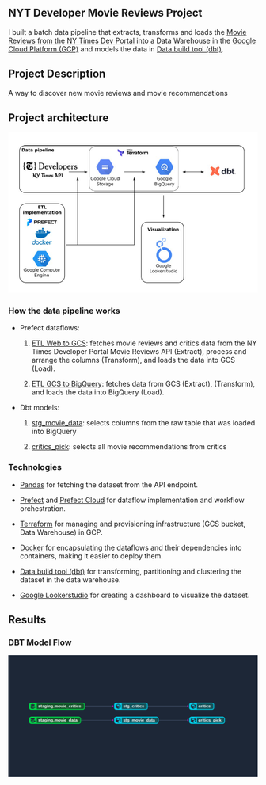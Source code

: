 ## NYT Developer Movie Reviews Project

I built a batch data pipeline that extracts, transforms and loads the [Movie Reviews from the NY Times Dev Portal](https://developer.nytimes.com/) into a Data Warehouse in the [Google Cloud Platform (GCP)](https://cloud.google.com/) and models the data in [Data build tool (dbt)](https://www.getdbt.com/).

## Project Description
A way to discover new movie reviews and movie recommendations

## Project architecture

![](./img/project.png)


### How the data pipeline works

* Prefect dataflows:

    1. [ETL Web to GCS](./prefect-workflows/web_to_gcs/etl_web_to_gcs.py): fetches movie reviews and critics data from the NY Times Developer Portal Movie Reviews API (Extract), process and arrange the columns (Transform), and loads the data into GCS (Load).

    2. [ETL GCS to BigQuery](./prefect-workflows/gcs_to_bq/gcs_to_bq.py): fetches data from GCS (Extract),  (Transform), and loads the data into BigQuery (Load).

* Dbt models:

    1. [stg_movie_data](./dbt_nyt_mr/models/staging/stg_movie_data.sql): selects columns from the raw table that was loaded into BigQuery

    2. [critics_pick](./dbt_nyt_mr/models/core/critics_pick.sql): selects all movie recommendations from critics

### Technologies

* [Pandas](https://pandas.pydata.org/) for fetching the dataset from the API endpoint.

* [Prefect](https://www.prefect.io/) and [Prefect Cloud](https://www.prefect.io/cloud/) for dataflow implementation and workflow orchestration.

* [Terraform](https://www.terraform.io/) for managing and provisioning infrastructure (GCS bucket, Data Warehouse) in GCP.

* [Docker](https://www.docker.com/) for encapsulating the dataflows and their dependencies into containers, making it easier to deploy them.

* [Data build tool (dbt)](https://www.getdbt.com/) for transforming, partitioning and clustering the dataset in the data warehouse.

* [Google Lookerstudio](https://lookerstudio.google.com/) for creating a dashboard to visualize the dataset.

## Results

### DBT Model Flow
![](./img/dbt_models.png)




